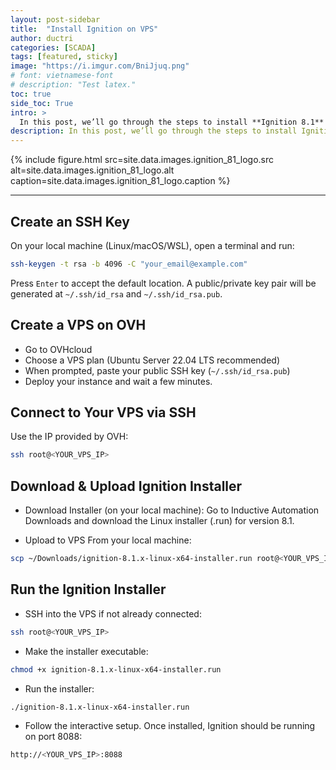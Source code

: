 ```yaml
---
layout: post-sidebar
title:  "Install Ignition on VPS"
author: ductri
categories: [SCADA]
tags: [featured, sticky]
image: "https://i.imgur.com/BniJjuq.png"
# font: vietnamese-font
# description: "Test latex."
toc: true
side_toc: True
intro: >
  In this post, we’ll go through the steps to install **Ignition 8.1** on a **VPS hosted on OVH**. The process includes:
description: In this post, we’ll go through the steps to install Ignition 8.1 on a VPS hosted on OVH.
---
```


{% include figure.html
    src=site.data.images.ignition_81_logo.src
    alt=site.data.images.ignition_81_logo.alt
    caption=site.data.images.ignition_81_logo.caption
%}

<!-- 1. Generating an SSH key
2. Creating a VPS instance
3. Connecting via SSH
4. Uploading the installer
5. Running the installer -->

---

## Create an SSH Key

On your local machine (Linux/macOS/WSL), open a terminal and run:

```bash
ssh-keygen -t rsa -b 4096 -C "your_email@example.com"
```

Press `Enter` to accept the default location. A public/private key pair will be generated at `~/.ssh/id_rsa` and `~/.ssh/id_rsa.pub`.

## Create a VPS on OVH

- Go to OVHcloud
- Choose a VPS plan (Ubuntu Server 22.04 LTS recommended)
- When prompted, paste your public SSH key (`~/.ssh/id_rsa.pub`)
- Deploy your instance and wait a few minutes.

## Connect to Your VPS via SSH

Use the IP provided by OVH:

```bash
ssh root@<YOUR_VPS_IP>
```

## Download & Upload Ignition Installer

- Download Installer (on your local machine): Go to Inductive Automation Downloads and download the Linux installer (.run) for version 8.1.

- Upload to VPS From your local machine:

```bash
scp ~/Downloads/ignition-8.1.x-linux-x64-installer.run root@<YOUR_VPS_IP>:/root/
```

## Run the Ignition Installer

- SSH into the VPS if not already connected:

```bash
ssh root@<YOUR_VPS_IP>
```

- Make the installer executable:

```bash
chmod +x ignition-8.1.x-linux-x64-installer.run
```

- Run the installer:

```bash
./ignition-8.1.x-linux-x64-installer.run
```

- Follow the interactive setup. Once installed, Ignition should be running on port 8088:

```bash
http://<YOUR_VPS_IP>:8088
```
